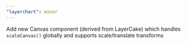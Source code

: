 ```yaml
---
"layerchart": minor
---
```


Add new Canvas component (derived from LayerCake) which handles `scaleCanvas()` globally and supports scale/translate transforms
